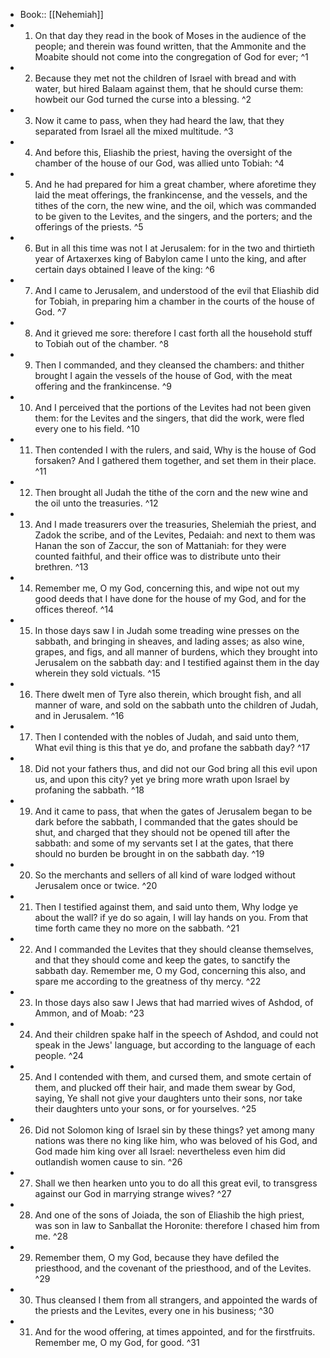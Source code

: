- Book:: [[Nehemiah]]
- 1. On that day they read in the book of Moses in the audience of the people; and therein was found written, that the Ammonite and the Moabite should not come into the congregation of God for ever; ^1
- 2. Because they met not the children of Israel with bread and with water, but hired Balaam against them, that he should curse them: howbeit our God turned the curse into a blessing. ^2
- 3. Now it came to pass, when they had heard the law, that they separated from Israel all the mixed multitude. ^3
- 4. And before this, Eliashib the priest, having the oversight of the chamber of the house of our God, was allied unto Tobiah: ^4
- 5. And he had prepared for him a great chamber, where aforetime they laid the meat offerings, the frankincense, and the vessels, and the tithes of the corn, the new wine, and the oil, which was commanded to be given to the Levites, and the singers, and the porters; and the offerings of the priests. ^5
- 6. But in all this time was not I at Jerusalem: for in the two and thirtieth year of Artaxerxes king of Babylon came I unto the king, and after certain days obtained I leave of the king: ^6
- 7. And I came to Jerusalem, and understood of the evil that Eliashib did for Tobiah, in preparing him a chamber in the courts of the house of God. ^7
- 8. And it grieved me sore: therefore I cast forth all the household stuff to Tobiah out of the chamber. ^8
- 9. Then I commanded, and they cleansed the chambers: and thither brought I again the vessels of the house of God, with the meat offering and the frankincense. ^9
- 10. And I perceived that the portions of the Levites had not been given them: for the Levites and the singers, that did the work, were fled every one to his field. ^10
- 11. Then contended I with the rulers, and said, Why is the house of God forsaken? And I gathered them together, and set them in their place. ^11
- 12. Then brought all Judah the tithe of the corn and the new wine and the oil unto the treasuries. ^12
- 13. And I made treasurers over the treasuries, Shelemiah the priest, and Zadok the scribe, and of the Levites, Pedaiah: and next to them was Hanan the son of Zaccur, the son of Mattaniah: for they were counted faithful, and their office was to distribute unto their brethren. ^13
- 14. Remember me, O my God, concerning this, and wipe not out my good deeds that I have done for the house of my God, and for the offices thereof. ^14
- 15. In those days saw I in Judah some treading wine presses on the sabbath, and bringing in sheaves, and lading asses; as also wine, grapes, and figs, and all manner of burdens, which they brought into Jerusalem on the sabbath day: and I testified against them in the day wherein they sold victuals. ^15
- 16. There dwelt men of Tyre also therein, which brought fish, and all manner of ware, and sold on the sabbath unto the children of Judah, and in Jerusalem. ^16
- 17. Then I contended with the nobles of Judah, and said unto them, What evil thing is this that ye do, and profane the sabbath day? ^17
- 18. Did not your fathers thus, and did not our God bring all this evil upon us, and upon this city? yet ye bring more wrath upon Israel by profaning the sabbath. ^18
- 19. And it came to pass, that when the gates of Jerusalem began to be dark before the sabbath, I commanded that the gates should be shut, and charged that they should not be opened till after the sabbath: and some of my servants set I at the gates, that there should no burden be brought in on the sabbath day. ^19
- 20. So the merchants and sellers of all kind of ware lodged without Jerusalem once or twice. ^20
- 21. Then I testified against them, and said unto them, Why lodge ye about the wall? if ye do so again, I will lay hands on you. From that time forth came they no more on the sabbath. ^21
- 22. And I commanded the Levites that they should cleanse themselves, and that they should come and keep the gates, to sanctify the sabbath day. Remember me, O my God, concerning this also, and spare me according to the greatness of thy mercy. ^22
- 23. In those days also saw I Jews that had married wives of Ashdod, of Ammon, and of Moab: ^23
- 24. And their children spake half in the speech of Ashdod, and could not speak in the Jews' language, but according to the language of each people. ^24
- 25. And I contended with them, and cursed them, and smote certain of them, and plucked off their hair, and made them swear by God, saying, Ye shall not give your daughters unto their sons, nor take their daughters unto your sons, or for yourselves. ^25
- 26. Did not Solomon king of Israel sin by these things? yet among many nations was there no king like him, who was beloved of his God, and God made him king over all Israel: nevertheless even him did outlandish women cause to sin. ^26
- 27. Shall we then hearken unto you to do all this great evil, to transgress against our God in marrying strange wives? ^27
- 28. And one of the sons of Joiada, the son of Eliashib the high priest, was son in law to Sanballat the Horonite: therefore I chased him from me. ^28
- 29. Remember them, O my God, because they have defiled the priesthood, and the covenant of the priesthood, and of the Levites. ^29
- 30. Thus cleansed I them from all strangers, and appointed the wards of the priests and the Levites, every one in his business; ^30
- 31. And for the wood offering, at times appointed, and for the firstfruits. Remember me, O my God, for good. ^31
